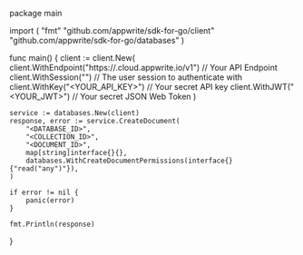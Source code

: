 package main

import (
    "fmt"
    "github.com/appwrite/sdk-for-go/client"
    "github.com/appwrite/sdk-for-go/databases"
)

func main() {
    client := client.New(
        client.WithEndpoint("https://<REGION>.cloud.appwrite.io/v1") // Your API Endpoint
        client.WithSession("") // The user session to authenticate with
        client.WithKey("<YOUR_API_KEY>") // Your secret API key
        client.WithJWT("<YOUR_JWT>") // Your secret JSON Web Token
    )

    service := databases.New(client)
    response, error := service.CreateDocument(
        "<DATABASE_ID>",
        "<COLLECTION_ID>",
        "<DOCUMENT_ID>",
        map[string]interface{}{},
        databases.WithCreateDocumentPermissions(interface{}{"read("any")"}),
    )

    if error != nil {
        panic(error)
    }

    fmt.Println(response)
}
